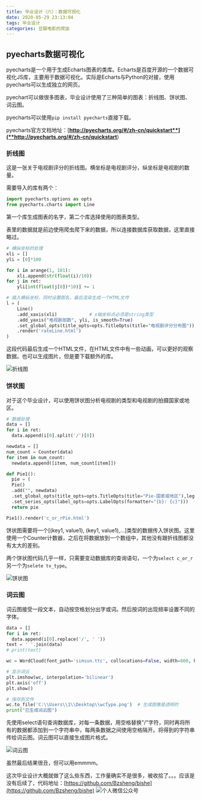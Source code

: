 ```yaml
---
title: 毕业设计（六）：数据可视化
date: 2020-05-29 23:13:04
tags: 毕业设计
categories: 豆瓣电影的爬虫
---
```


## pyecharts数据可视化

pyecharts是一个用于生成Echarts图表的类库。Echarts是百度开源的一个数据可视化JS库，主要用于数据可视化。实际是Echarts与Python的对接，使用pyecharts可以生成独立的网页。

pyechart可以做很多图表，毕业设计使用了三种简单的图表：折线图、饼状图、词云图。

pyecharts可以使用`pip install pyecharts`直接下载。

pyecharts官方文档地址：[**http://pyecharts.org/#/zh-cn/quickstart**](**http://pyecharts.org/#/zh-cn/quickstart**)

### 折线图

这是一张关于电视剧评分的折线图。横坐标是电视剧评分，纵坐标是电视剧的数量。

需要导入的库有两个：

```python
import pyecharts.options as opts
from pyecharts.charts import Line
```

第一个库生成图表的名字，第二个库选择使用的图表类型。

表里的数据就是前边使用爬虫爬下来的数据，所以连接数据库获取数据，这里直接略过。

```python
# 横纵坐标的处理
xli = []
yli = [0]*100

for i in arange(1, 101):
    xli.append(str(float(i)/10))
for j in ret:
    yli[int(float(j[0])*10)] += 1

# 插入横纵坐标，同时设置图名，最后渲染生成一个HTML文件
l = (
    Line()
    .add_xaxis(xli)            # x轴坐标点必须是string类型
    .add_yaxis("电视剧部数", yli, is_smooth=True)
    .set_global_opts(title_opts=opts.TitleOpts(title="电视剧评分分布图"))
    .render('rateLine.html')
)

```

这段代码最后生成一个HTML文件，在HTML文件中有一些动画，可以更好的观察数据。也可以生成图片，但是要下载额外的库。

![折线图](https://imgconvert.csdnimg.cn/aHR0cHM6Ly9tbWJpei5xcGljLmNuL21tYml6X3BuZy9HWTlaSlB4NmJNQjVDTWljMHZiYVZYMERteGxFRnBJbE5CRXFYWE56dGlhQUpudjRPdXpMaWJzU1Iydm5ZajBub01GOFdUc0FWbUlOV1AyWnVLek54Tk5PQS8w?x-oss-process=image/format,png)

### 饼状图

对于这个毕业设计，可以使用饼状图分析电视剧的类型和电视剧的拍摄国家或地区。

```python
# 数据处理
data = []
for i in ret:
  data.append(i[0].split('/')[0])

newdata = []
num_count = Counter(data)
for item in num_count:
  newdata.append([item, num_count[item]])

def Pie1():
  pie = (
  Pie()
  .add("", newdata)
  .set_global_opts(title_opts=opts.TitleOpts(title="Pie-国家或地区"),legend_opts=opts.LegendOpts(pos_left=160))
  .set_series_opts(label_opts=opts.LabelOpts(formatter="{b}: {c}")))
  return pie

Pie1().render('c_or_rPie.html')
```

饼状图需要将一个[(key1, value1), (key1, value1),...]类型的数据传入饼状图。这里使用一个Counter计数器，之后在将数据放到一个数组中，其他没有跟折线图都没有太大的差别。

两个饼状图代码几乎一样，只需要变动数据库的查询语句，一个为`select c_or_r`另一个为`selete tv_type`。

![饼状图](https://imgconvert.csdnimg.cn/aHR0cHM6Ly9tbWJpei5xcGljLmNuL21tYml6X3BuZy9HWTlaSlB4NmJNQjVDTWljMHZiYVZYMERteGxFRnBJbE5vVVpMS3NNS2U5ZER5SjZGNmxtMEJGWjRiMVk3NVNtcW5JaWFDUlRlWXhibkJTWXNVSW43TzlnLzA?x-oss-process=image/format,png)

### 词云图

词云图接受一段文本，自动按空格划分出字或词。然后按词的出现频率设置不同的字体。

```python
data = []
for i in ret:
  data.append(i[0].replace('/', ' '))
text = ' '.join(data)
# print(text)

wc = WordCloud(font_path='simsun.ttc', collocations=False, width=800, height=600, mode='RGBA', background_color=None).generate(text)

# 显示词云
plt.imshow(wc, interpolation='bilinear')
plt.axis('off')
plt.show()

# 保存到文件
wc.to_file('C:\\Users\\1\\Desktop\\wcType.png')  # 生成图像是透明的
print("已生成词云图")
```

先使用select语句查询数据库，对每一条数据，用空格替换"/"字符，同时再将所有的数据都添加到一个字符串中，每两条数据之间使用空格隔开。将得到的字符串传给词云图。词云图可以直接生成图片格式。

![词云图](https://imgconvert.csdnimg.cn/aHR0cHM6Ly9tbWJpei5xcGljLmNuL21tYml6X3BuZy9HWTlaSlB4NmJNQjVDTWljMHZiYVZYMERteGxFRnBJbE55MzFJVm9mRHlpYzM1RFgzaWNwV0M3Y1VKQTdqNWtOc3djb1hXcTA4czl4MUgxVVhLMGswSjVEdy8w?x-oss-process=image/format,png)

虽然最后结果很丑，但可以用emmmm。

这次毕业设计大概就做了这么些东西，工作量确实不是很多，被收拾了。。。应该是没有后续了，代码地址：[https://github.com/Bzsheng/bishe](https://github.com/Bzsheng/bishe)
![个人微信公众号](https://img-blog.csdnimg.cn/20200407111014270.jpg?x-oss-process=image/watermark,type_ZmFuZ3poZW5naGVpdGk,shadow_10,text_aHR0cHM6Ly9ibG9nLmNzZG4ubmV0L3FxXzQxOTA3ODA2,size_16,color_FFFFFF,t_70#pic_center)